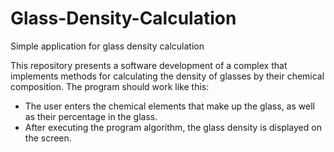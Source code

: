 # Glass-Density-Calculation
Simple application for glass density calculation

This repository presents a software development of a complex that implements methods for calculating the density of glasses by their chemical composition.
The program should work like this:
- The user enters the chemical elements that make up the glass, as well as their percentage in the glass.
- After executing the program algorithm, the glass density is displayed on the screen.
